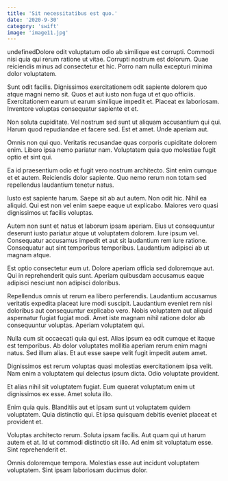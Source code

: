 ```yaml
---
title: 'Sit necessitatibus est quo.'
date: '2020-9-30'
category: 'swift'
image: 'image11.jpg'
---
```


undefinedDolore odit voluptatum odio ab similique est corrupti. Commodi nisi quia qui rerum ratione ut vitae. Corrupti nostrum est dolorum. Quae reiciendis minus ad consectetur et hic. Porro nam nulla excepturi minima dolor voluptatem.
 Sunt odit facilis. Dignissimos exercitationem odit sapiente dolorem quo atque magni nemo sit. Quos et aut iusto non fuga ut et quo officiis. Exercitationem earum ut earum similique impedit et. Placeat ex laboriosam. Inventore voluptas consequatur sapiente et et.
 Non soluta cupiditate. Vel nostrum sed sunt ut aliquam accusantium qui qui. Harum quod repudiandae et facere sed. Est et amet. Unde aperiam aut.

Omnis non qui quo. Veritatis recusandae quas corporis cupiditate dolorem enim. Libero ipsa nemo pariatur nam. Voluptatem quia quo molestiae fugit optio et sint qui.
 Ea id praesentium odio et fugit vero nostrum architecto. Sint enim cumque et et autem. Reiciendis dolor sapiente. Quo nemo rerum non totam sed repellendus laudantium tenetur natus.
 Iusto est sapiente harum. Saepe sit ab aut autem. Non odit hic. Nihil ea aliquid. Qui est non vel enim saepe eaque ut explicabo. Maiores vero quasi dignissimos ut facilis voluptas.

Autem non sunt et natus et laborum ipsam aperiam. Eius ut consequuntur deserunt iusto pariatur atque ut voluptatem dolorem. Iure ipsum vel. Consequatur accusamus impedit et aut sit laudantium rem iure ratione. Consequatur aut sint temporibus temporibus. Laudantium adipisci ab ut magnam atque.
 Est optio consectetur eum ut. Dolore aperiam officia sed doloremque aut. Qui in reprehenderit quis sunt. Aperiam quibusdam accusamus eaque adipisci nesciunt non adipisci doloribus.
 Repellendus omnis ut rerum ea libero perferendis. Laudantium accusamus veritatis expedita placeat iure modi suscipit. Laudantium eveniet rem nisi doloribus aut consequuntur explicabo vero. Nobis voluptatem aut aliquid aspernatur fugiat fugiat modi. Amet iste magnam nihil ratione dolor ab consequuntur voluptas. Aperiam voluptatem qui.

Nulla cum sit occaecati quia qui est. Alias ipsum ea odit cumque et itaque est temporibus. Ab dolor voluptates mollitia aperiam rerum enim magni natus. Sed illum alias. Et aut esse saepe velit fugit impedit autem amet.
 Dignissimos est rerum voluptas quasi molestias exercitationem ipsa velit. Nam enim a voluptatem qui delectus ipsum dicta. Odio voluptate provident.
 Et alias nihil sit voluptatem fugiat. Eum quaerat voluptatum enim ut dignissimos ex esse. Amet soluta illo.

Enim quia quis. Blanditiis aut et ipsam sunt ut voluptatem quidem voluptatem. Quia distinctio qui. Et ipsa quisquam debitis eveniet placeat et provident et.
 Voluptas architecto rerum. Soluta ipsam facilis. Aut quam qui ut harum autem et at. Id ut commodi distinctio sit illo. Ad enim sit voluptatum esse. Sint reprehenderit et.
 Omnis doloremque tempora. Molestias esse aut incidunt voluptatem voluptatem. Sint ipsam laboriosam ducimus dolor.


